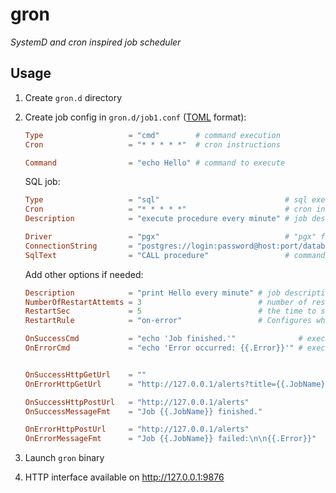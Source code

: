 # gron

*SystemD and cron inspired job scheduler*

## Usage

1. Create `gron.d` directory
2. Create job config in `gron.d/job1.conf` ([TOML](https://en.wikipedia.org/wiki/TOML) format):
    ```toml
    Type                   = "cmd"        # command execution
    Cron                   = "* * * * *"  # cron instructions

    Command                = "echo Hello" # command to execute
    ```

    SQL job:
    ```toml
    Type                   = "sql"                            # sql execution
    Cron                   = "* * * * *"                      # cron instructions
    Description            = "execute procedure every minute" # job description

    Driver                 = "pgx"                            # "pgx" for Postgresql, "oracle" for Oracle, "sqlserver" for Microsoft SQL Server
    ConnectionString       = "postgres://login:password@host:port/database?sslmode=disable" # each driver has different syntax
    SqlText                = "CALL procedure"                 # command to execute
    ```

    Add other options if needed:
    ```toml
    Description            = "print Hello every minute" # job description
    NumberOfRestartAttemts = 3                          # number of restart attemts
    RestartSec             = 5                          # the time to sleep before restarting a job (seconds)
    RestartRule            = "on-error"                 # Configures whether the job shall be restarted when the job process exits

    OnSuccessCmd           = "echo 'Job finished.'"              # execute cmd on job success
    OnErrorCmd             = "echo 'Error occurred: {{.Error}}'" # execute cmd on job error


	OnSuccessHttpGetUrl    = ""
	OnErrorHttpGetUrl      = "http://127.0.0.1/alerts?title={{.JobName}}%20failed&message={{.Error}}&tags=warning"

    OnSuccessHttpPostUrl   = "http://127.0.0.1/alerts"
    OnSuccessMessageFmt    = "Job {{.JobName}} finished."

    OnErrorHttpPostUrl     = "http://127.0.0.1/alerts"
    OnErrorMessageFmt      = "Job {{.JobName}} failed:\n\n{{.Error}}"
    ```
3. Launch `gron` binary
4. HTTP interface available on http://127.0.0.1:9876
